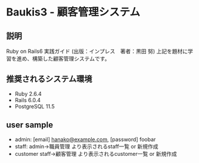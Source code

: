 # Baukis3 - 顧客管理システム

## 説明
Ruby on Rails6 実践ガイド (出版：インプレス　著者：黒田 努)
上記を題材に学習を進め、構築した顧客管理システムです。

## 推奨されるシステム環境
* Ruby 2.6.4
* Rails 6.0.4
* PostgreSQL 11.5

## user sample
* admin: [email] hanako@example.com, [password] foobar
* staff: admin→職員管理 より表示されるstaff一覧 or 新規作成
* customer staff→顧客管理 より表示されるcustomer一覧 or 新規作成